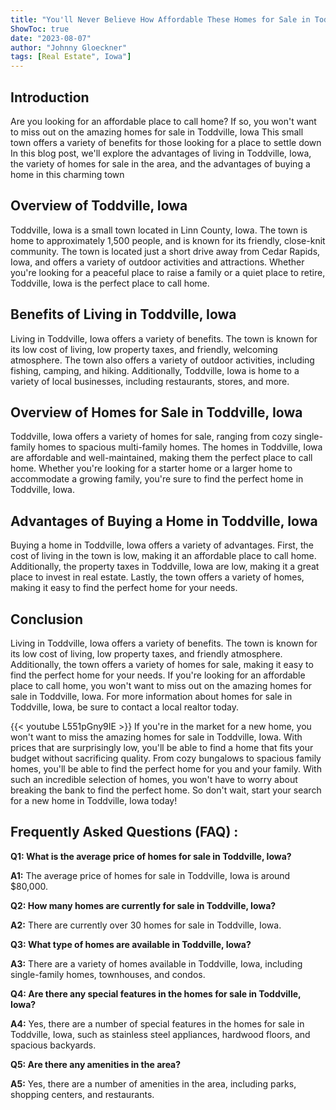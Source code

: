 ```yaml
---
title: "You'll Never Believe How Affordable These Homes for Sale in Toddville, Iowa Are!"
ShowToc: true 
date: "2023-08-07"
author: "Johnny Gloeckner" 
tags: [Real Estate", Iowa"]
---
```

## Introduction
Are you looking for an affordable place to call home? If so, you won't want to miss out on the amazing homes for sale in Toddville, Iowa This small town offers a variety of benefits for those looking for a place to settle down In this blog post, we'll explore the advantages of living in Toddville, Iowa, the variety of homes for sale in the area, and the advantages of buying a home in this charming town

## Overview of Toddville, Iowa

Toddville, Iowa is a small town located in Linn County, Iowa. The town is home to approximately 1,500 people, and is known for its friendly, close-knit community. The town is located just a short drive away from Cedar Rapids, Iowa, and offers a variety of outdoor activities and attractions. Whether you're looking for a peaceful place to raise a family or a quiet place to retire, Toddville, Iowa is the perfect place to call home.

## Benefits of Living in Toddville, Iowa

Living in Toddville, Iowa offers a variety of benefits. The town is known for its low cost of living, low property taxes, and friendly, welcoming atmosphere. The town also offers a variety of outdoor activities, including fishing, camping, and hiking. Additionally, Toddville, Iowa is home to a variety of local businesses, including restaurants, stores, and more.

## Overview of Homes for Sale in Toddville, Iowa

Toddville, Iowa offers a variety of homes for sale, ranging from cozy single-family homes to spacious multi-family homes. The homes in Toddville, Iowa are affordable and well-maintained, making them the perfect place to call home. Whether you're looking for a starter home or a larger home to accommodate a growing family, you're sure to find the perfect home in Toddville, Iowa.

## Advantages of Buying a Home in Toddville, Iowa

Buying a home in Toddville, Iowa offers a variety of advantages. First, the cost of living in the town is low, making it an affordable place to call home. Additionally, the property taxes in Toddville, Iowa are low, making it a great place to invest in real estate. Lastly, the town offers a variety of homes, making it easy to find the perfect home for your needs.

## Conclusion

Living in Toddville, Iowa offers a variety of benefits. The town is known for its low cost of living, low property taxes, and friendly atmosphere. Additionally, the town offers a variety of homes for sale, making it easy to find the perfect home for your needs. If you're looking for an affordable place to call home, you won't want to miss out on the amazing homes for sale in Toddville, Iowa. For more information about homes for sale in Toddville, Iowa, be sure to contact a local realtor today.

{{< youtube L551pGny9IE >}} 
If you're in the market for a new home, you won't want to miss the amazing homes for sale in Toddville, Iowa. With prices that are surprisingly low, you'll be able to find a home that fits your budget without sacrificing quality. From cozy bungalows to spacious family homes, you'll be able to find the perfect home for you and your family. With such an incredible selection of homes, you won't have to worry about breaking the bank to find the perfect home. So don't wait, start your search for a new home in Toddville, Iowa today!

## Frequently Asked Questions (FAQ) :
**Q1: What is the average price of homes for sale in Toddville, Iowa?**

**A1:** The average price of homes for sale in Toddville, Iowa is around $80,000.

**Q2: How many homes are currently for sale in Toddville, Iowa?**

**A2:** There are currently over 30 homes for sale in Toddville, Iowa.

**Q3: What type of homes are available in Toddville, Iowa?**

**A3:** There are a variety of homes available in Toddville, Iowa, including single-family homes, townhouses, and condos.

**Q4: Are there any special features in the homes for sale in Toddville, Iowa?**

**A4:** Yes, there are a number of special features in the homes for sale in Toddville, Iowa, such as stainless steel appliances, hardwood floors, and spacious backyards.

**Q5: Are there any amenities in the area?**

**A5:** Yes, there are a number of amenities in the area, including parks, shopping centers, and restaurants.




